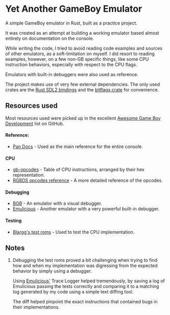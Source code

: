 ﻿# Yet Another GameBoy Emulator

A simple GameBoy emulator in Rust, built as a practice project.

It was created as an attempt at building a working emulator based almost entirely on documentation on the console.

While writing the code, I tried to avoid reading code examples and sources of other emulators, as a soft-limitation on myself. 
I did resort to reading examples, however, on a few non-GB specific things, like some CPU instruction behaviors, especially with respect to the CPU flags.

Emulators with built-in debuggers were also used as reference.

The project makes use of very few external dependencies. The only used crates are the [Rust SDL2 bindings](https://github.com/Rust-SDL2/rust-sdl2) 
and the [bitflags crate](https://docs.rs/bitflags/latest/bitflags/) for convenience.

## Resources used

Most resources used were picked up in the excellent [Awesome Game Boy Development](https://github.com/gbdev/awesome-gbdev) list on GitHub.

#### Reference:
- [Pan Docs](https://gbdev.github.io/pandocs/) - Used as the main reference for the entire console.

#### CPU
- [gb-opcodes](https://gbdev.github.io/gb-opcodes/optables/) - Table of CPU instructions, arranged by their hex representation.
- [RGBDS opcodes reference](https://rgbds.gbdev.io/docs/gbz80.7) - A more detailed reference of the opcodes.

#### Debugging
- [BGB](https://bgb.bircd.org/) - An emulator with a visual debugger.
- [Emulicious](https://emulicious.net/) - Another emulator with a very powerful built-in debugger.

#### Testing
- [Blargg's test roms](http://gbdev.gg8.se/files/roms/blargg-gb-tests/) - Used to test the CPU implementation.

## Notes

1. Debugging the test roms proved a bit challenging when trying to find how and when my implementation was digressing
   from the expected behavior by simply using a debugger.

   Using [Emulicious'](https://emulicious.net/) Trace Logger helped tremendously, by saving a log of Emulicious 
   passing the tests correctly and comparing it to a matching log generated by my code using a simple text diffing tool.
   
   The diff helped pinpoint the exact instructions that contained bugs in their implementations.